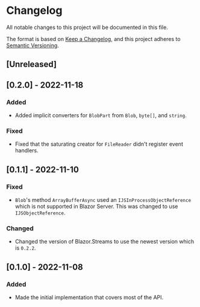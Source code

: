 # Changelog
All notable changes to this project will be documented in this file.

The format is based on [Keep a Changelog](https://keepachangelog.com/en/1.0.0/),
and this project adheres to [Semantic Versioning](https://semver.org/spec/v2.0.0.html).

## [Unreleased]
## [0.2.0] - 2022-11-18
### Added
- Added implicit converters for `BlobPart` from `Blob`, `byte[]`, and `string`.
### Fixed
- Fixed that the saturating creator for `FileReader` didn't register event handlers.

## [0.1.1] - 2022-11-10
### Fixed
- `Blob`'s method `ArrayBufferAsync` used an `IJSInProcessObjectReference` which is not supported in Blazor Server. This was changed to use `IJSObjectReference`.
### Changed
- Changed the version of Blazor.Streams to use the newest version which is `0.2.2`.

## [0.1.0] - 2022-11-08
### Added
- Made the initial implementation that covers most of the API.